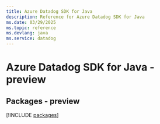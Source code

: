```yaml
---
title: Azure Datadog SDK for Java
description: Reference for Azure Datadog SDK for Java
ms.date: 03/29/2025
ms.topic: reference
ms.devlang: java
ms.service: datadog
---
```

# Azure Datadog SDK for Java - preview
## Packages - preview
[!INCLUDE [packages](datadog-index.md)]